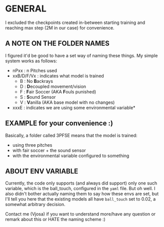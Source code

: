 # GENERAL

I excluded the checkpoints created in-between starting training and reaching max step (2M in our case) for convenience.

## A NOTE ON THE FOLDER NAMES

I figured it'd be good to have a set way of naming these things. My simple system works as follows:
* nPxx : n Pitches used
* xxB/D/F/Vx : indicates what model is trained
    * B : No **B**ackrays
    * D : **D**ecoupled movement/vision
    * F : **F**air Soccer (AKA **F**ouls punished)
    * S : **S**ound Sensor
    * V : **V**anilla (AKA base model with no changes)
* xxxE : indicates we are using some environmental variable*

## EXAMPLE for your convenience :)

Basically, a folder called 3PFSE means that the model is trained:
* using three pitches
* with fair soccer + the sound sensor
* with the environmental variable configured to something

## ABOUT ENV VARIABLE

Currently, the code only supports (and always did support) only one such variable, which is the ball_touch, configured in the ``yaml`` file.
But oh well. I also didn't bother actually naming them to say how these envs are set, but I'll tell you here that the existing models all have ``ball_touch`` set to 0.02, a somewhat arbitrary decision.

Contact me (Vjosa) if you want to understand more/have any question or remark about this or HATE the naming scheme :)